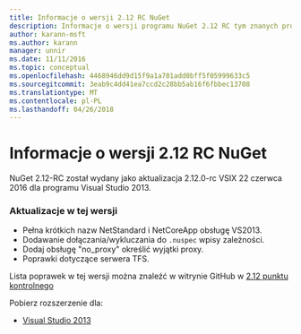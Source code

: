 ```yaml
---
title: Informacje o wersji 2.12 RC NuGet
description: Informacje o wersji programu NuGet 2.12 RC tym znanych problemów, poprawki, dodatkowe funkcje i dcr.
author: karann-msft
ms.author: karann
manager: unnir
ms.date: 11/11/2016
ms.topic: conceptual
ms.openlocfilehash: 4468946dd9d15f9a1a701add0bff5f05999633c5
ms.sourcegitcommit: 3eab9c4dd41ea7ccd2c28bb5ab16f6fbbec13708
ms.translationtype: MT
ms.contentlocale: pl-PL
ms.lasthandoff: 04/26/2018
---
```

# <a name="nuget-212-rc-release-notes"></a>Informacje o wersji 2.12 RC NuGet

NuGet 2.12-RC został wydany jako aktualizacja 2.12.0-rc VSIX 22 czerwca 2016 dla programu Visual Studio 2013.

### <a name="updates-in-this-release"></a>Aktualizacje w tej wersji

* Pełna krótkich nazw NetStandard i NetCoreApp obsługę VS2013.
* Dodawanie dołączania/wykluczania do `.nuspec` wpisy zależności.
* Dodaj obsługę "no_proxy" określić wyjątki proxy.
* Poprawki dotyczące serwera TFS.

Lista poprawek w tej wersji można znaleźć w witrynie GitHub w [2.12 punktu kontrolnego](https://github.com/NuGet/Home/issues?q=milestone%3A2.12+is%3Aclosed)

Pobierz rozszerzenie dla:

* [Visual Studio 2013](https://dist.nuget.org/visualstudio-2013-vsix/v2.12.0-rc/NuGet.Tools.vsix)
